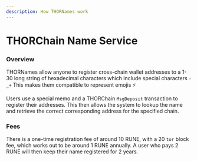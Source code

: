 ```yaml
---
description: How THORNames work
---
```


# THORChain Name Service

### Overview

THORNames allow anyone to register cross-chain wallet addresses to a 1-30 long string of hexadecimal characters which include special characters `-_+` This makes them compatible to represent emojis ⚡️  
  
Users use a special memo and a THORChain `MsgDeposit` transaction to register their addresses. This then allows the system to lookup the name and retrieve the correct corresponding address for the specified chain. 

### Fees

There is a one-time registration fee of around 10 RUNE, with a 20 `tor` block fee, which works out to be around 1 RUNE annually. A user who pays 2 RUNE will then keep their name registered for 2 years. 



